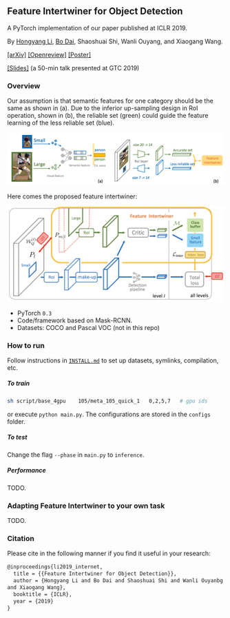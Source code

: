 ## Feature Intertwiner for Object Detection


A PyTorch implementation of our paper published at ICLR 2019.

By [Hongyang Li](http://www.ee.cuhk.edu.hk/~yangli/), 
[Bo Dai](http://daibo.info/),
Shaoshuai Shi, 
Wanli Ouyang, and Xiaogang Wang.

[[arXiv]]()
[[Openreview]](https://openreview.net/forum?id=SyxZJn05YX) 
[[Poster]]()

[[Slides]](https://docs.google.com/presentation/d/12Syg5OXD6nGwtG_nwmoQ4kqX5GtJ-5pJ1OuVY53FqB0/edit?usp=sharing) (a 50-min talk presented at GTC 2019)


### Overview

Our assumption is that semantic features for one category should be the same as shown
in (a). Due to the inferior up-sampling design in RoI operation, shown in 
(b), the reliable set (green) could guide the feature learning of the less
reliable set (blue).

![alt text](assets/motivation_new.png "")


Here comes the proposed feature intertwiner:

![alt text](assets/intertwiner.png "")


- PyTorch `0.3` 
- Code/framework based on Mask-RCNN.
- Datasets: COCO and Pascal VOC (not in this repo)

### How to run

Follow instructions in [`INSTALL.md`](INSTALL.md) to 
set up datasets, symlinks, compilation, etc.

##### To train
```bash
sh script/base_4gpu    105/meta_105_quick_1   0,2,5,7   # gpu ids
```
or execute `python main.py`. The configurations are stored 
in the `configs` folder.

##### To test

Change the flag `--phase` in `main.py` to `inference`. 

##### Performance

TODO.

### Adapting Feature Intertwiner to your own task

TODO.

### Citation
Please cite in the following manner if you find it useful in your research:
```
@inproceedings{li2019_internet,
  title = {{Feature Intertwiner for Object Detection}},
  author = {Hongyang Li and Bo Dai and Shaoshuai Shi and Wanli Ouyanbg and Xiaogang Wang},
  booktitle = {ICLR},
  year = {2019}
}
```


